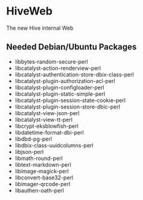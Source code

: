 # HiveWeb
The new Hive internal Web

## Needed Debian/Ubuntu Packages
* libbytes-random-secure-perl
* libcatalyst-action-renderview-perl
* libcatalyst-authentication-store-dbix-class-perl
* libcatalyst-plugin-authorization-acl-perl
* libcatalyst-plugin-configloader-perl
* libcatalyst-plugin-static-simple-perl
* libcatalyst-plugin-session-state-cookie-perl
* libcatalyst-plugin-session-store-dbic-perl
* libcatalyst-view-json-perl
* libcatalyst-view-tt-perl
* libcrypt-eksblowfish-perl
* libdatetime-format-dbi-perl
* libdbd-pg-perl
* libdbix-class-uuidcolumns-perl
* libjson-perl
* libmath-round-perl
* libtext-markdown-perl
* libimage-magick-perl
* libconvert-base32-perl
* libimager-qrcode-perl
* libauthen-oath-perl
